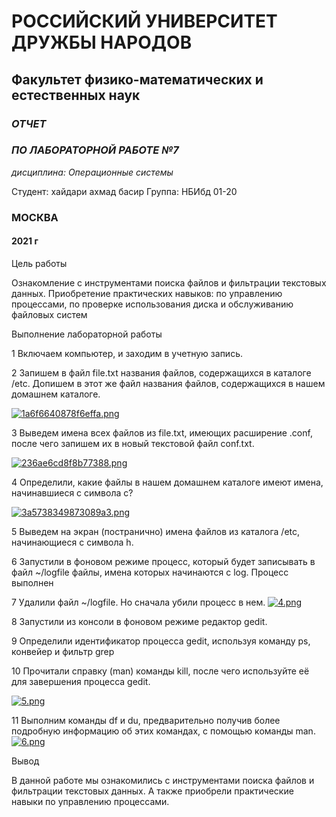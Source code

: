 # РОССИЙСКИЙ УНИВЕРСИТЕТ ДРУЖБЫ НАРОДОВ
## Факультет физико-математических и естественных наук
### *ОТЧЕТ*
### *ПО ЛАБОРАТОРНОЙ РАБОТЕ №7*

*дисциплина: Операционные системы*

Студент: хайдари ахмад басир
Группа: НБИбд 01-20
### **МОСКВА** 
#### 2021 г

Цель работы

Ознакомление с инструментами поиска файлов и фильтрации текстовых данных. Приобретение практических навыков: по управлению процессами, по проверке использования диска и обслуживанию файловых систем

Выполнение лабораторной работы

1 Включаем компьютер, и заходим в учетную запись.

2 Запишем в файл file.txt названия файлов, содержащихся в каталоге /etc. Допишем в этот же файл названия файлов, содержащихся в нашем домашнем каталоге.

<a href="https://wampi.ru/image/RA9Qtai"><img src="https://ia.wampi.ru/2021/09/23/1a6f6640878f6effa.png" alt="1a6f6640878f6effa.png" border="0"></a>

3 Выведем имена всех файлов из file.txt, имеющих расширение .conf, после чего запишем их в новый текстовой файл conf.txt.

<a href="https://wampi.ru/image/RA927nE"><img src="https://ic.wampi.ru/2021/09/23/236ae6cd8f8b77388.png" alt="236ae6cd8f8b77388.png" border="0"></a>

4 Определили, какие файлы в нашем домашнем каталоге имеют имена, начинавшиеся с символа c?

<a href="https://wampi.ru/image/RA92kvO"><img src="https://ia.wampi.ru/2021/09/23/3a5738349873089a3.png" alt="3a5738349873089a3.png" border="0"></a>

5 Выведем на экран (постранично) имена файлов из каталога /etc, начинающиеся с символа h.

6 Запустили в фоновом режиме процесс, который будет записывать в файл ~/logfile файлы, имена которых начинаются с log. Процесс выполнен

7 Удалили файл ~/logfile. Но сначала убили процесс в нем.
<a href="https://wampi.ru/image/RA9Hcwn"><img src="https://ia.wampi.ru/2021/09/23/4.png" alt="4.png" border="0"></a>



8 Запустили из консоли в фоновом режиме редактор gedit.

9 Определили идентификатор процесса gedit, используя команду ps, конвейер и фильтр grep

10 Прочитали справку (man) команды kill, после чего используйте её для завершения процесса gedit.

<a href="https://wampi.ru/image/RA9H1I6"><img src="https://ic.wampi.ru/2021/09/23/5.png" alt="5.png" border="0"></a>

11 Выполним команды df и du, предварительно получив более подробную информацию об этих командах, с помощью команды man.
<a href="https://wampi.ru/image/RA9H32y"><img src="https://ia.wampi.ru/2021/09/23/6.png" alt="6.png" border="0"></a>

Вывод

В данной работе мы ознакомились с инструментами поиска файлов и фильтрации текстовых данных. А также приобрели практические навыки по управлению процессами.

